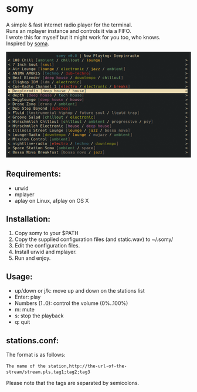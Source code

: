 # somy

A simple & fast internet radio player for the terminal.  
Runs an mplayer instance and controls it via a FIFO.  
I wrote this for myself but it might work for you too, who knows.  
Inspired by [soma](http://www.dawoodfall.net/slackbuilds/noversion/soma).

![a screenshot](https://github.com/kamiheku/somy/raw/master/screenshot.png)

## Requirements:

- urwid
- mplayer
- aplay on Linux, afplay on OS X

## Installation:

1. Copy somy to your $PATH
2. Copy the supplied configuration files (and static.wav) to ~/.somy/
3. Edit the configuration files.
4. Install urwid and mplayer.
5. Run and enjoy.

## Usage:

- up/down or j/k: move up and down on the stations list
- Enter: play
- Numbers (1..0): control the volume (0%..100%)
- m: mute
- s: stop the playback
- q: quit

## stations.conf:

The format is as follows:

```
The name of the station,http://the-url-of-the-stream/stream.pls,tag1;tag2;tag3
```

Please note that the tags are separated by semicolons.

